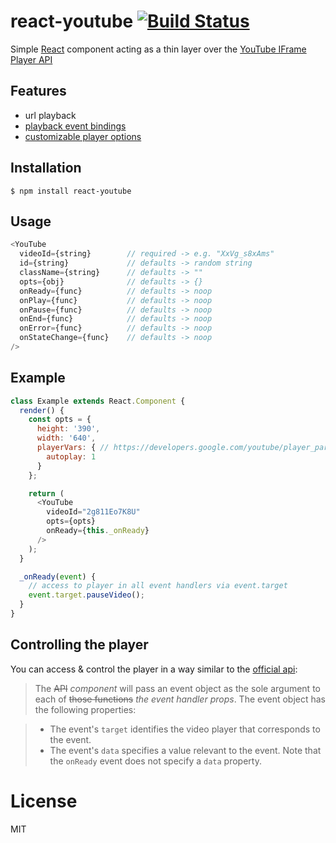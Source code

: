 react-youtube [![Build Status](https://travis-ci.org/troybetz/react-youtube.svg?branch=master)](https://travis-ci.org/troybetz/react-youtube)
=============================

Simple [React](http://facebook.github.io/react/ ) component acting as a thin layer over the [YouTube IFrame Player API](https://developers.google.com/youtube/iframe_api_reference)

## Features
- url playback
- [playback event bindings](https://developers.google.com/youtube/iframe_api_reference#Events)
- [customizable player options](https://developers.google.com/youtube/player_parameters)

## Installation

```
$ npm install react-youtube
```

Usage
----
```js
<YouTube
  videoId={string}        // required -> e.g. "XxVg_s8xAms"
  id={string}             // defaults -> random string
  className={string}      // defaults -> ""
  opts={obj}              // defaults -> {}
  onReady={func}          // defaults -> noop
  onPlay={func}           // defaults -> noop
  onPause={func}          // defaults -> noop
  onEnd={func}            // defaults -> noop
  onError={func}          // defaults -> noop
  onStateChange={func}    // defaults -> noop
/>
```

Example
-----

```js
class Example extends React.Component {
  render() {
    const opts = {
      height: '390',
      width: '640',
      playerVars: { // https://developers.google.com/youtube/player_parameters
        autoplay: 1
      }
    };

    return (
      <YouTube
        videoId="2g811Eo7K8U"
        opts={opts}
        onReady={this._onReady}
      />
    );
  }

  _onReady(event) {
    // access to player in all event handlers via event.target
    event.target.pauseVideo();
  }
}

```

## Controlling the player

You can access & control the player in a way similar to the [official api](https://developers.google.com/youtube/iframe_api_reference#Events):

> The ~~API~~ *component* will pass an event object as the sole argument to each of ~~those functions~~ *the event handler props*. The event object has the following properties:

> * The event's `target` identifies the video player that corresponds to the event.
> * The event's `data` specifies a value relevant to the event. Note that the `onReady` event does not specify a `data` property.

# License

  MIT
